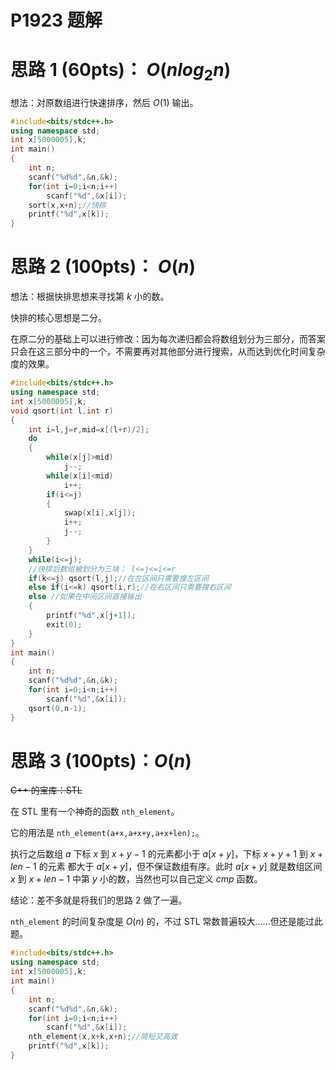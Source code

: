# P1923 题解

# 思路 1 (60pts)： $O(nlog_2n)$

想法：对原数组进行快速排序，然后 $O(1)$ 输出。

```cpp
#include<bits/stdc++.h>
using namespace std;
int x[5000005],k;
int main()
{
	int n;
	scanf("%d%d",&n,&k);
	for(int i=0;i<n;i++)
		scanf("%d",&x[i]);
	sort(x,x+n);//快排
	printf("%d",x[k]);
}
```

# 思路 2 (100pts)： $O(n)$

想法：根据快排思想来寻找第 $k$ 小的数。

快排的核心思想是二分。

在原二分的基础上可以进行修改：因为每次递归都会将数组划分为三部分，而答案只会在这三部分中的一个，不需要再对其他部分进行搜索，从而达到优化时间复杂度的效果。

```cpp
#include<bits/stdc++.h>
using namespace std;
int x[5000005],k;
void qsort(int l,int r)
{
	int i=l,j=r,mid=x[(l+r)/2];
	do
	{
		while(x[j]>mid)
			j--;
		while(x[i]<mid)
			i++;
		if(i<=j)
		{
			swap(x[i],x[j]);
			i++;
			j--;
		}
	}
	while(i<=j);
	//快排后数组被划分为三块： l<=j<=i<=r
	if(k<=j) qsort(l,j);//在左区间只需要搜左区间
	else if(i<=k) qsort(i,r);//在右区间只需要搜右区间
	else //如果在中间区间直接输出
	{
		printf("%d",x[j+1]);
		exit(0);
	}
}
int main()
{
	int n;
	scanf("%d%d",&n,&k);
	for(int i=0;i<n;i++)
		scanf("%d",&x[i]);
	qsort(0,n-1);
}
```

# 思路 3 (100pts)：$O(n)$

~~C++ 的宝库：STL~~

在 STL 里有一个神奇的函数 `nth_element`。

它的用法是 `nth_element(a+x,a+x+y,a+x+len);`。

执行之后数组 $a$ 下标 $x$ 到 $x+y-1$ 的元素都小于 $a[x+y]$，下标 $x+y+1$ 到 $x+len-1$ 的元素 都大于 $a[x+y]$，但不保证数组有序。此时 $a[x+y]$ 就是数组区间 $x$ 到 $x+len-1$ 中第 $y$ 小的数，当然也可以自己定义 $cmp$ 函数。

结论：差不多就是将我们的思路 2 做了一遍。

`nth_element` 的时间复杂度是 $O(n)$ 的，不过 STL 常数普遍较大……但还是能过此题。

```cpp
#include<bits/stdc++.h>
using namespace std;
int x[5000005],k;
int main()
{
	int n;
	scanf("%d%d",&n,&k);
	for(int i=0;i<n;i++)
		scanf("%d",&x[i]);
	nth_element(x,x+k,x+n);//简短又高效
	printf("%d",x[k]);
}
```
